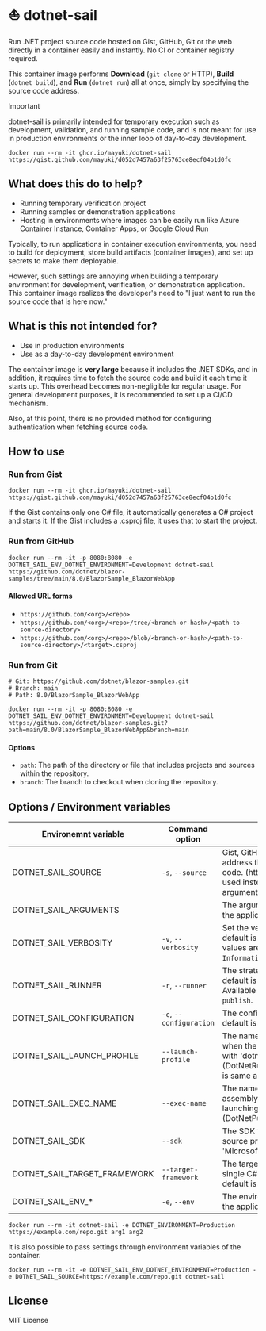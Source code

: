 # ⛵ dotnet-sail
Run .NET project source code hosted on Gist, GitHub, Git or the web directly in a container easily and instantly. No CI or container registry required.

This container image performs **Download** (`git clone` or HTTP), **Build** (`dotnet build`), and **Run** (`dotnet run`) all at once, simply by specifying the source code address.

> [!IMPORTANT]
> dotnet-sail is primarily intended for temporary execution such as development, validation, and running sample code, and is not meant for use in production environments or the inner loop of day-to-day development.

```
docker run --rm -it ghcr.io/mayuki/dotnet-sail https://gist.github.com/mayuki/d052d7457a63f25763ce8ecf04b1d0fc
```

## What does this do to help?

- Running temporary verification project
- Running samples or demonstration applications
- Hosting in environments where images can be easily run like Azure Container Instance, Container Apps, or Google Cloud Run

Typically, to run applications in container execution environments, you need to build for deployment, store build artifacts (container images), and set up secrets to make them deployable.

However, such settings are annoying when building a temporary environment for development, verification, or demonstration application. This container image realizes the developer's need to "I just want to run the source code that is here now."

## What is this not intended for?

- Use in production environments
- Use as a day-to-day development environment

The container image is **very large** because it includes the .NET SDKs, and in addition, it requires time to fetch the source code and build it each time it starts up. This overhead becomes non-negligible for regular usage. For general development purposes, it is recommended to set up a CI/CD mechanism.

Also, at this point, there is no provided method for configuring authentication when fetching source code.

## How to use
### Run from Gist
```
docker run --rm -it ghcr.io/mayuki/dotnet-sail https://gist.github.com/mayuki/d052d7457a63f25763ce8ecf04b1d0fc
```

If the Gist contains only one C# file, it automatically generates a C# project and starts it. If the Gist includes a .csproj file, it uses that to start the project.

### Run from GitHub
```
docker run --rm -it -p 8080:8080 -e DOTNET_SAIL_ENV_DOTNET_ENVIRONMENT=Development dotnet-sail https://github.com/dotnet/blazor-samples/tree/main/8.0/BlazorSample_BlazorWebApp
```

#### Allowed URL forms
- `https://github.com/<org>/<repo>`
- `https://github.com/<org>/<repo>/tree/<branch-or-hash>/<path-to-source-directory>`
- `https://github.com/<org>/<repo>/blob/<branch-or-hash>/<path-to-source-directory>/<target>.csproj`


### Run from Git
```
# Git: https://github.com/dotnet/blazor-samples.git
# Branch: main
# Path: 8.0/BlazorSample_BlazorWebApp

docker run --rm -it -p 8080:8080 -e DOTNET_SAIL_ENV_DOTNET_ENVIRONMENT=Development dotnet-sail https://github.com/dotnet/blazor-samples.git?path=main/8.0/BlazorSample_BlazorWebApp&branch=main
```

#### Options
- `path`: The path of the directory or file that includes projects and sources within the repository.
- `branch`: The branch to checkout when cloning the repository.

## Options / Environment variables
|Environemnt variable|Command option|Description|
|--|--|--|
|DOTNET_SAIL_SOURCE|`-s`, `--source`|Gist, GitHub, or any other address that provides source code. (https://, git://...) Can be used instead of passing it as an argument.|
|DOTNET_SAIL_ARGUMENTS||The arguments to be passed to the application.|
|DOTNET_SAIL_VERBOSITY|`-v`, `--verbosity`|Set the verbosity level. The default is 'Information'. Allowed values are `None`, `Error`, `Information` and `Trace`.|
|DOTNET_SAIL_RUNNER|`-r`, `--runner`|The strategy to run for. The default is 'DotNetRunRunner'. Available runners are `run`, `publish`.|
|DOTNET_SAIL_CONFIGURATION|`-c`, `--configuration`|The configuration to run for. The default is 'Release'.|
|DOTNET_SAIL_LAUNCH_PROFILE|`--launch-profile`|The name of the launch profile when the application launching with 'dotnet run' (DotNetRunRunner). The default is same as `--no-launch-profile`.|
|DOTNET_SAIL_EXEC_NAME|`--exec-name`|The name of the entrypoint assembly when the application launching with 'dotnet exec' (DotNetPublishAndExecRunner).|
|DOTNET_SAIL_SDK|`--sdk`|The SDK to run for single C# source project. The default is 'Microsoft.NET.Sdk'.|
|DOTNET_SAIL_TARGET_FRAMEWORK|`--target-framework`|The target framework to run for single C# source project. The default is 'net8.0'.|
|DOTNET_SAIL_ENV_*|`-e`, `--env`|The environment variables for the application to be run.|

```
docker run --rm -it dotnet-sail -e DOTNET_ENVIRONMENT=Production https://example.com/repo.git arg1 arg2
```

It is also possible to pass settings through environment variables of the container.
```
docker run --rm -it -e DOTNET_SAIL_ENV_DOTNET_ENVIRONMENT=Production -e DOTNET_SAIL_SOURCE=https://example.com/repo.git dotnet-sail
```

## License
MIT License
